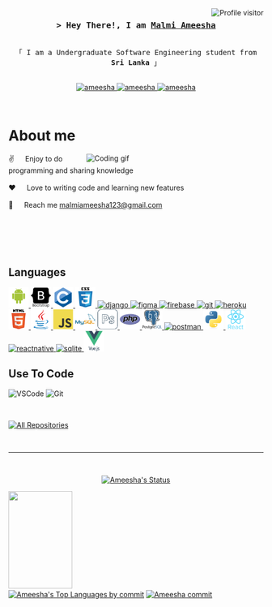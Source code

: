 
<a href="https://komarev.com/ghpvc/?username=Malmi-Ameesha">
  <img align="right" src="https://komarev.com/ghpvc/?username=Malmi-Ameesha&label=Visitors&color=0e75b6&style=flat" alt="Profile visitor" />
  
</a>

<!-- Intro  -->
<h3 align="center">
        <samp>&gt; Hey There!, I am
                <b><a target="_blank" href="https://alsiam.com">Malmi Ameesha</a></b>
        </samp>
</h3>


<p align="center"> 
  <samp>
    <br>
    「 I am a Undergraduate Software Engineering student from <b>Sri Lanka</b> 」
    <br>
    <br>
  </samp>
</p>

<p align="center">
 <a href="https://www.linkedin.com/in/malmee-ameesha-944b1022b/" target="_blank">
  <img src="https://img.shields.io/badge/LinkedIn-0077B5?style=for-the-badge&logo=linkedin&logoColor=white" alt="ameesha"/>
 </a>
 <a href="[https://instagram.com/alsiam_dev](https://www.instagram.com/malmi_ameesha/?igshid=OGQ5ZDc2ODk2ZA%3D%3D)" target="_blank">
  <img src="https://img.shields.io/badge/Instagram-fe4164?style=for-the-badge&logo=instagram&logoColor=white" alt="ameesha" />
 </a> 
 <a href="https://www.facebook.com/malmi.ameesha.96" target="_blank">
  <img src="https://img.shields.io/badge/Facebook-20BEFF?&style=for-the-badge&logo=facebook&logoColor=white" alt="ameesha"  />
  </a> 
</p>
<br />

<!-- About Section -->
 # About me
 
<p>
 <img align="right" width="350" src="/assets/programmer.gif" alt="Coding gif" />
  
 ✌️ &emsp; Enjoy to do programming and sharing knowledge <br/><br/>
 ❤️ &emsp; Love to writing code and learning new features<br/><br/>
 📧 &emsp; Reach me malmiameesha123@gmail.com<br/><br/>

</p>

<br/>
<br/>
<br/>

## Languages
<p align="left"> <a href="https://developer.android.com" target="_blank" rel="noreferrer"> 
  <img src="https://raw.githubusercontent.com/devicons/devicon/master/icons/android/android-original-wordmark.svg" alt="android" width="40" height="40"/> </a> 
<a href="https://getbootstrap.com" target="_blank" rel="noreferrer"> 
  <img src="https://raw.githubusercontent.com/devicons/devicon/master/icons/bootstrap/bootstrap-plain-wordmark.svg" alt="bootstrap" width="40" height="40"/> </a> 
<a href="https://www.cprogramming.com/" target="_blank" rel="noreferrer"> 
  <img src="https://raw.githubusercontent.com/devicons/devicon/master/icons/c/c-original.svg" alt="c" width="40" height="40"/> </a> 
<a href="https://www.w3schools.com/css/" target="_blank" rel="noreferrer"> 
  <img src="https://raw.githubusercontent.com/devicons/devicon/master/icons/css3/css3-original-wordmark.svg" alt="css3" width="40" height="40"/> </a> 
<a href="https://www.djangoproject.com/" target="_blank" rel="noreferrer"> 
  <img src="https://cdn.worldvectorlogo.com/logos/django.svg" alt="django" width="40" height="40"/> </a> 
<a href="https://www.figma.com/" target="_blank" rel="noreferrer"> 
  <img src="https://www.vectorlogo.zone/logos/figma/figma-icon.svg" alt="figma" width="40" height="40"/> </a> 
<a href="https://firebase.google.com/" target="_blank" rel="noreferrer"> 
  <img src="https://www.vectorlogo.zone/logos/firebase/firebase-icon.svg" alt="firebase" width="40" height="40"/> </a> 
<a href="https://git-scm.com/" target="_blank" rel="noreferrer"> 
  <img src="https://www.vectorlogo.zone/logos/git-scm/git-scm-icon.svg" alt="git" width="40" height="40"/> </a> 
<a href="https://heroku.com" target="_blank" rel="noreferrer"> 
<img src="https://www.vectorlogo.zone/logos/heroku/heroku-icon.svg" alt="heroku" width="40" height="40"/> </a> 
<a href="https://www.w3.org/html/" target="_blank" rel="noreferrer"> 
  <img src="https://raw.githubusercontent.com/devicons/devicon/master/icons/html5/html5-original-wordmark.svg" alt="html5" width="40" height="40"/> </a> 
<a href="https://www.java.com" target="_blank" rel="noreferrer"> 
  <img src="https://raw.githubusercontent.com/devicons/devicon/master/icons/java/java-original.svg" alt="java" width="40" height="40"/> </a> 
<a href="https://developer.mozilla.org/en-US/docs/Web/JavaScript" target="_blank" rel="noreferrer"> 
  <img src="https://raw.githubusercontent.com/devicons/devicon/master/icons/javascript/javascript-original.svg" alt="javascript" width="40" height="40"/> </a> 
<a href="https://www.mysql.com/" target="_blank" rel="noreferrer"> 
  <img src="https://raw.githubusercontent.com/devicons/devicon/master/icons/mysql/mysql-original-wordmark.svg" alt="mysql" width="40" height="40"/> </a> 
<a href="https://www.photoshop.com/en" target="_blank" rel="noreferrer"> 
  <img src="https://raw.githubusercontent.com/devicons/devicon/master/icons/photoshop/photoshop-line.svg" alt="photoshop" width="40" height="40"/> </a> 
<a href="https://www.php.net" target="_blank" rel="noreferrer"> 
  <img src="https://raw.githubusercontent.com/devicons/devicon/master/icons/php/php-original.svg" alt="php" width="40" height="40"/> </a> 
<a href="https://www.postgresql.org" target="_blank" rel="noreferrer"> 
  <img src="https://raw.githubusercontent.com/devicons/devicon/master/icons/postgresql/postgresql-original-wordmark.svg" alt="postgresql" width="40" height="40"/</a> 
<a href="https://postman.com" target="_blank" rel="noreferrer"> 
  <img src="https://www.vectorlogo.zone/logos/getpostman/getpostman-icon.svg" alt="postman" width="40" height="40"/> </a> 
<a href="https://www.python.org" target="_blank" rel="noreferrer"> 
  <img src="https://raw.githubusercontent.com/devicons/devicon/master/icons/python/python-original.svg" alt="python" width="40" height="40"/> </a> 
<a href="https://reactjs.org/" target="_blank" rel="noreferrer"> 
  <img src="https://raw.githubusercontent.com/devicons/devicon/master/icons/react/react-original-wordmark.svg" alt="react" width="40" height="40"/> </a> 
<a href="https://reactnative.dev/" target="_blank" rel="noreferrer"> 
  <img src="https://reactnative.dev/img/header_logo.svg" alt="reactnative" width="40" height="40"/> </a> 
<a href="https://www.sqlite.org/" target="_blank" rel="noreferrer"> 
  <img src="https://www.vectorlogo.zone/logos/sqlite/sqlite-icon.svg" alt="sqlite" width="40" height="40"/> </a> 
  <a href="https://vuejs.org/" target="_blank" rel="noreferrer"> 
    <img src="https://raw.githubusercontent.com/devicons/devicon/master/icons/vuejs/vuejs-original-wordmark.svg" alt="vuejs" width="40" height="40"/> </a> </p>

## Use To Code
![VSCode](https://img.shields.io/badge/Visual_Studio-0078d7?style=for-the-badge&logo=visual%20studio&logoColor=white)
![Git](https://img.shields.io/badge/Git-F05032?style=for-the-badge&logo=git&logoColor=white)

<br/>
<p align="left">
  <a href="https://github.com/Malmi-Ameesha?tab=repositories" target="_blank"><img alt="All Repositories" title="All Repositories" src="https://img.shields.io/badge/-All%20Repos-2962FF?style=for-the-badge&logo=koding&logoColor=white"/></a>
</p>

<br/>
<hr/>
<br/>

<p align="center">
  <a href="https://github.com/Malmi-Ameesha"><img alt="Ameesha's Status" src="http://github-profile-summary-cards.vercel.app/api/cards/stats?username=Malmi-Ameesha&theme=dark" height="292px" width="69.5%"/></a>
  </a>
</p>

<a> 
    <a href="https://github.com/Malmi-Ameesha"><img src="http://github-profile-summary-cards.vercel.app/api/cards/profile-details?username=Malmi-Ameesha&theme=dark" height="192px" width="50%"/></a>
  <a href="https://github.com/alsiam"><img alt="Ameesha's Top Languages by commit" src="http://github-profile-summary-cards.vercel.app/api/cards/most-commit-language?username=Malmi-Ameesha&theme=dark" height="292px" width="40%"/></a>
  <a href="https://github.com/Malmi-Ameesha"><img alt="Ameesha commit" src="http://github-profile-summary-cards.vercel.app/api/cards/productive-time?username=Malmi-Ameesha&theme=dark&utcOffset=8" height="292px" width="100%"/></a>
  <br/>
</a>



